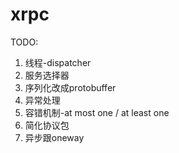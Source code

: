 # xrpc
TODO: 

 1. 线程-dispatcher
 2. 服务选择器
 3. 序列化改成protobuffer
 4. 异常处理
 5. 容错机制-at most one / at least one
 6. 简化协议包
 7. 异步跟oneway
